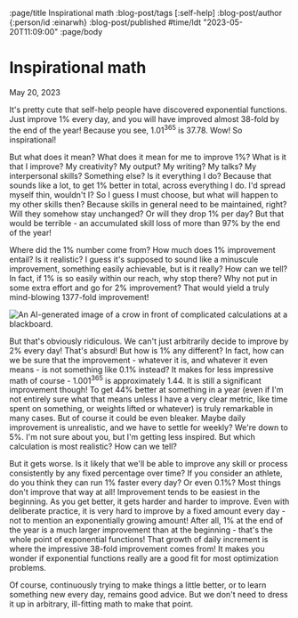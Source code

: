 :page/title Inspirational math
:blog-post/tags [:self-help]
:blog-post/author {:person/id :einarwh}
:blog-post/published #time/ldt "2023-05-20T11:09:00"
:page/body

# Inspirational math

<p class="blog-post-date">May 20, 2023</p>

It's pretty cute that self-help people have discovered exponential functions. Just improve 1% every day, and you will have improved almost 38-fold by the end of the year! Because you see, 1.01<sup>365</sup> is 37.78. Wow! So inspirational!

But what does it mean? What does it mean for me to improve 1%? What is it that I improve? My creativity? My output? My writing? My talks? My interpersonal skills? Something else? Is it everything I do? Because that sounds like a lot, to get 1% better in total, across everything I do. I'd spread myself thin, wouldn't I? So I guess I must choose, but what will happen to my other skills then? Because skills in general need to be maintained, right? Will they somehow stay unchanged? Or will they drop 1% per day? But that would be terrible - an accumulated skill loss of more than 97% by the end of the year!

Where did the 1% number come from? How much does 1% improvement entail? Is it realistic? I guess it's supposed to sound like a minuscule improvement, something easily achievable, but is it really? How can we tell? In fact, if 1% is so easily within our reach, why stop there? Why not put in some extra effort and go for 2% improvement? That would yield a truly mind-blowing 1377-fold improvement!

![An AI-generated image of a crow in front of complicated calculations at a blackboard.](/images/crow-at-a-blackboard-500x500.jpg)

But that's obviously ridiculous. We can't just arbitrarily decide to improve by 2% every day! That's absurd! But how is 1% any different? In fact, how can we be sure that the improvement - whatever it is, and whatever it even means - is not something like 0.1% instead? It makes for less impressive math of course - 1.001<sup>365</sup> is approximately 1.44. It is still a significant improvement though! To get 44% better at something in a year (even if I'm not entirely sure what that means unless I have a very clear metric, like time spent on something, or weights lifted or whatever) is truly remarkable in many cases. But of course it could be even bleaker. Maybe daily improvement is unrealistic, and we have to settle for weekly? We're down to 5%. I'm not sure about you, but I'm getting less inspired. But which calculation is most realistic? How can we tell?

But it gets worse. Is it likely that we'll be able to improve any skill or process consistently by any fixed percentage over time? If you consider an athlete, do you think they can run 1% faster every day? Or even 0.1%? Most things don't improve that way at all! Improvement tends to be easiest in the beginning. As you get better, it gets harder and harder to improve. Even with deliberate practice, it is very hard to improve by a fixed amount every day - not to mention an exponentially growing amount! After all, 1% at the end of the year is a much larger improvement than at the beginning - that's the whole point of exponential functions! That growth of daily increment is where the impressive 38-fold improvement comes from! It makes you wonder if exponential functions really are a good fit for most optimization problems.

Of course, continuously trying to make things a little better, or to learn something new every day, remains good advice. But we don't need to dress it up in arbitrary, ill-fitting math to make that point.

